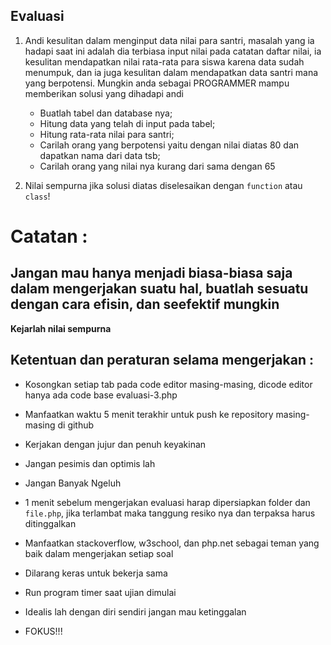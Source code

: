 ## Evaluasi

1. Andi kesulitan dalam menginput data nilai para santri, masalah yang ia hadapi saat ini adalah dia terbiasa
   input nilai pada catatan daftar nilai, ia kesulitan mendapatkan nilai rata-rata para siswa karena data
   sudah menumpuk, dan ia juga kesulitan dalam mendapatkan data santri mana yang berpotensi. Mungkin anda sebagai PROGRAMMER
   mampu memberikan solusi yang dihadapi andi
   * Buatlah tabel dan database nya;
   * Hitung data yang telah di input pada tabel;
   * Hitung rata-rata nilai para santri;
   * Carilah orang yang berpotensi yaitu dengan nilai diatas 80 dan dapatkan nama dari data tsb;
   * Carilah orang yang nilai nya kurang dari sama dengan 65

2. Nilai sempurna jika solusi diatas diselesaikan dengan `function` atau `class`!


# Catatan :

## Jangan mau hanya menjadi biasa-biasa saja dalam mengerjakan suatu hal, buatlah sesuatu dengan cara efisin, dan seefektif mungkin

**Kejarlah nilai sempurna**

## Ketentuan dan peraturan selama mengerjakan :

* Kosongkan setiap tab pada code editor masing-masing, dicode editor hanya ada
  code base evaluasi-3.php
* Manfaatkan waktu 5 menit terakhir untuk push ke repository masing-masing di
  github
* Kerjakan dengan jujur dan penuh keyakinan
* Jangan pesimis dan optimis lah
* Jangan Banyak Ngeluh
* 1 menit sebelum mengerjakan evaluasi harap dipersiapkan folder dan
  `file.php`, jika terlambat maka tanggung resiko nya dan terpaksa harus
  ditinggalkan

* Manfaatkan stackoverflow, w3school, dan php.net sebagai teman yang baik dalam
  mengerjakan setiap soal
* Dilarang keras untuk bekerja sama
* Run program timer saat ujian dimulai
* Idealis lah dengan diri sendiri jangan mau ketinggalan
* FOKUS!!!
